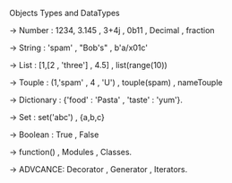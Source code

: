  Objects Types and DataTypes 

-> Number : 1234, 3.145 , 3+4j , 0b11 , Decimal , fraction

-> String : 'spam' , "Bob's" , b'a/x01c' 

-> List : [1,[2 , 'three'] , 4.5] , list(range(10))

-> Touple : (1,'spam' , 4 , 'U') , touple(spam) , nameTouple

-> Dictionary : {'food' : 'Pasta' , 'taste' : 'yum'}. 

-> Set : set('abc') , {a,b,c}

-> Boolean : True , False

-> function() , Modules , Classes.

-> ADVCANCE: Decorator , Generator , Iterators.